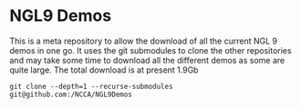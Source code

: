 # NGL9 Demos

This is a meta repository to allow the download of all the current NGL 9 demos in one go. It uses the git submodules to clone the other repositories and may take some time to download all the different demos as some are quite large. The total download is at present 1.9Gb

```
git clone --depth=1 --recurse-submodules git@github.com:/NCCA/NGL9Demos
```

